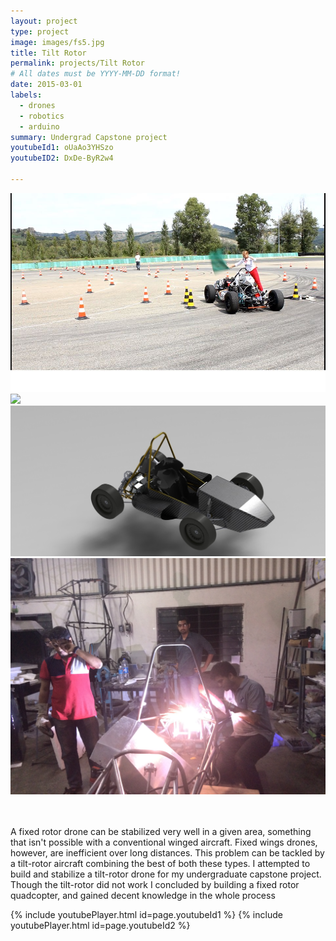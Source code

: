 ```yaml
---
layout: project
type: project
image: images/fs5.jpg
title: Tilt Rotor
permalink: projects/Tilt Rotor
# All dates must be YYYY-MM-DD format!
date: 2015-03-01
labels:
  - drones
  - robotics
  - arduino
summary: Undergrad Capstone project
youtubeId1: oUaAo3YHSzo
youtubeID2: DxDe-ByR2w4

---
```

<div class="ui medium images">
<img class="ui medium right rounded image" src="../images/fs4.jpg">
<img class="ui medium right rounded image" src="../images/fs2.jpg">
<img class="ui medium right rounded image" src="../images/fs3.jpg">
<img class="ui medium right rounded image" src="../images/fs1.jpg">
</div>

<br>
<br>

A fixed rotor drone can be stabilized very well in a given area, something that isn't possible with a conventional winged aircraft. Fixed wings drones, however, are inefficient over long distances. This problem can be tackled by a tilt-rotor aircraft combining the best of both these types. I attempted to build and stabilize a tilt-rotor drone for my undergraduate capstone project. Though the tilt-rotor did not work I concluded by building a fixed rotor quadcopter, and gained decent knowledge in the whole process


{% include youtubePlayer.html id=page.youtubeId1 %}
{% include youtubePlayer.html id=page.youtubeId2 %}


